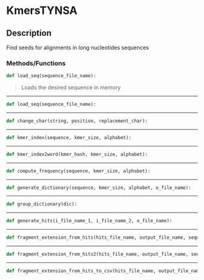 # KmersTYNSA
## Description
Find seeds for alignments in long nucleotides sequences
### Methods/Functions
```python
def load_seq(sequence_file_name):
```
> Loads the desired sequence in memory
---

```python
def load_seq(sequence_file_name):
```
> 
---

```python
def change_char(string, position, replacement_char):
```
> 
---

```python
def kmer_index(sequence, kmer_size, alphabet):
```
> 
---
```python
def kmer_index2word(kmer_hash, kmer_size, alphabet):
```
> 
---
```python
def compute_frequency(sequence, kmer_size, alphabet):
```
> 
---
```python
def generate_dictionary(sequence, kmer_size, alphabet, o_file_name):
```
> 
---
```python
def group_dictionary(dic):
```
> 
---
```python
def generate_hits(i_file_name_1, i_file_name_2, o_file_name):
```
> 
---
```python
def fragment_extension_from_hits(hits_file_name, output_file_name, sequence_1, sequence_2, kmer_size):
```
> 
---
```python
def fragment_extension_from_hits2(hits_file_name, output_file_name, sequence_1, sequence_2, kmer_size):
```
> 
---
```python
def fragment_extension_from_hits_to_csv(hits_file_name, output_file_name, sequence_1, sequence_2, kmer_size):
```
> 
